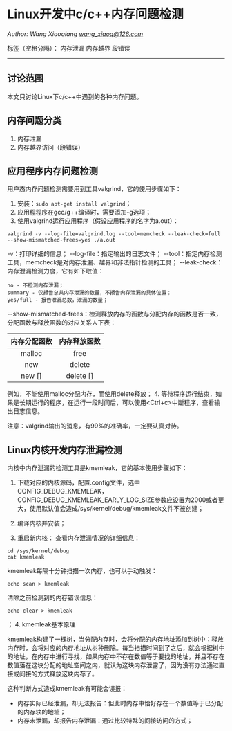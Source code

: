 # Linux开发中c/c++内存问题检测

*Author: Wang Xiaoqiang wang_xiaoq@126.com*

标签（空格分隔）： 内存泄漏 内存越界 段错误

---

## 讨论范围

本文只讨论Linux下c/c++中遇到的各种内存问题。

## 内存问题分类

1. 内存泄漏
2. 内存越界访问（段错误）

## 应用程序内存问题检测

用户态内存问题检测需要用到工具valgrind，它的使用步骤如下：

1. 安装：`sudo apt-get install valgrind`；
2. 应用程程序在gcc/g++编译时，需要添加-g选项；
3. 使用valgrind运行应用程序（假设应用程序的名字为a.out）：
```
valgrind -v --log-file=valgrind.log --tool=memcheck --leak-check=full --show-mismatched-frees=yes ./a.out
```
-v：打印详细的信息；
--log-file：指定输出的日志文件；
--tool：指定内存检测工具，memcheck是对内存泄漏、越界和非法指针检测的工具；
--leak-check：内存泄漏检测力度，它有如下取值：
```
no - 不检测内存泄漏；
summary - 仅报告总共内存泄漏的数量，不报告内存泄漏的具体位置；
yes/full - 报告泄漏总数，泄漏的数量；
```
--show-mismatched-frees：检测释放内存的函数与分配内存的函数是否一致，分配函数与释放函数的对应关系人下表：

内存分配函数 | 内存释放函数
:-:|:-:
malloc | free
new | delete
new [] | delete []
例如，不能使用malloc分配内存，而使用delete释放；
4. 等待程序运行结束，如果是长期运行的程序，在运行一段时间后，可以使用<Ctrl+c>中断程序，查看输出日志信息。

注意：valgrind输出的消息，有99%的准确率，一定要认真对待。

## Linux内核开发内存泄漏检测

内核中内存泄漏的检测工具是kmemleak，它的基本使用步骤如下：

1. 下载对应的内核源码，配置.config文件，选中CONFIG_DEBUG_KMEMLEAK， CONFIG_DEBUG_KMEMLEAK_EARLY_LOG_SIZE参数应设置为2000或者更大，使用默认值会造成/sys/kernel/debug/kmemleak文件不被创建；

2. 编译内核并安装；

3. 重启新内核：
查看内存泄漏情况的详细信息：
```
cd /sys/kernel/debug
cat kmemleak
```
kmemleak每隔十分钟扫描一次内存，也可以手动触发：
```
echo scan > kmemleak
```
清除之前检测到的内存错误信息：
```
echo clear > kmemleak
```
；
4. kmemleak基本原理

kmemleak构建了一棵树，当分配内存时，会将分配的内存地址添加到树中；释放内存时，会将对应的内存地址从树种删除。每当扫描时间到了之后，就会根据树中的地址，在内存中进行寻找，如果内存中不存在数值等于要找的地址，并且不存在数值落在这块分配的地址空间之内，就认为这块内存泄露了，因为没有办法通过直接或间接的方式释放这块内存了。

这种判断方式造成kmemleak有可能会误报：

* 内存实际已经泄漏，却无法报告：但此时内存中恰好存在一个数值等于已分配的内存块的地址；
* 内存未泄漏，却报告内存泄漏：通过比较特殊的间接访问的方式；




